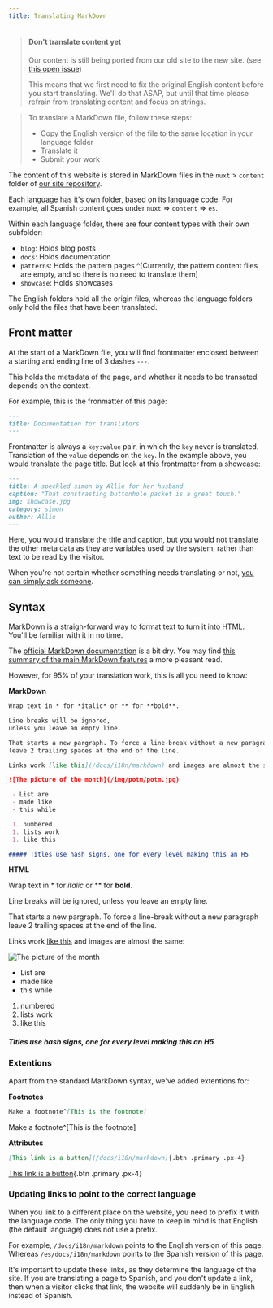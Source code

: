 ```yaml
---
title: Translating MarkDown
---
```

<blockquote class="warning">

#### Don't translate content yet

Our content is still being ported from our old site to the new site.
(see [this open issue](https://github.com/freesewing/site/issues/384))

This means that we first need to fix the original English content before you
start translating. We'll do that ASAP, but until that time please refrain 
from translating content and focus on strings.
</blockquote>

> To translate a MarkDown file, follow these steps:
> 
>  - Copy the English version of the file to the same location in your language folder
>  - Translate it
>  - Submit your work

The content of this website is stored in MarkDown files in 
the `nuxt` > `content` folder of [our site repository](https://github.com/freesewing/site/tree/develop/nuxt/content).

Each language has it's own folder, based on its language code.
For example, all Spanish content goes under `nuxt` => `content` => `es`.

Within each language folder, there are four content types with their own subfolder:

 - `blog`: Holds blog posts
 - `docs`: Holds documentation
 - `patterns`: Holds the pattern pages ^[Currently, the pattern content files are empty, and so there is no need to translate them]
 - `showcase`: Holds showcases

The English folders hold all the origin files, whereas the language folders only hold the files that have been translated.

## Front matter

At the start of a MarkDown file, you will find frontmatter
enclosed between a starting and ending line of 3 dashes `---`.

This holds the metadata of the page, and whether it needs to be transated depends on the context.

For example, this is the fronmatter of this page:

```markdown
---
title: Documentation for translators
---
```

Frontmatter is always a `key:value` pair, in which the `key` never is translated.
Translation of the `value` depends on the `key`. In the example above, you
would translate the page title. But look at this frontmatter from a showcase:

```markdown
---
title: A speckled simon by Allie for her husband
caption: "That constrasting buttonhole packet is a great touch."
img: showcase.jpg
category: simon
author: Allie
---
```
Here, you would translate the title and caption, but you would not translate the other
meta data as they are variables used by the system, rather than text to be read by the visitor.

When you're not certain whether something needs translating or not, 
[you can simply ask someone](https://gitter.im/freesewing/freesewing).

## Syntax

MarkDown is a straigh-forward way to format text to turn it into HTML.
You'll be familiar with it in no time.

The [official MarkDown documentation](https://daringfireball.net/projects/markdown/syntax)
is a bit dry.  You may find 
[this summary of the main MarkDown features](https://guides.github.com/features/mastering-markdown/)
a more pleasant read.

However, for 95% of your translation work, this is all you need to know:

**MarkDown**

```markdown
Wrap text in * for *italic* or ** for **bold**.  

Line breaks will be ignored, 
unless you leave an empty line.

That starts a new pargraph. To force a line-break without a new paragraph  
leave 2 trailing spaces at the end of the line.

Links work [like this](/docs/i18n/markdown) and images are almost the same:

![The picture of the month](/img/potm/potm.jpg)

 - List are
 - made like
 - this while

 1. numbered
 1. lists work
 1. like this

##### Titles use hash signs, one for every level making this an H5
```

**HTML**

Wrap text in * for *italic* or ** for **bold**.  

Line breaks will be ignored, 
unless you leave an empty line.

That starts a new pargraph. To force a line-break without a new paragraph  
leave 2 trailing spaces at the end of the line.

Links work [like this](/docs/i18n/markdown) and images are almost the same:

![The picture of the month](/img/potm/potm.jpg)

 - List are
 - made like
 - this while

 1. numbered
 1. lists work
 1. like this

##### Titles use hash signs, one for every level making this an H5

### Extentions

Apart from the standard MarkDown syntax, we've added extentions for:

**Footnotes**

```markdown
Make a footnote^[This is the footnote]
```

Make a footnote^[This is the footnote]

**Attributes**

```markdown
[This link is a button](/docs/i18n/markdown){.btn .primary .px-4}
```

[This link is a button](/docs/i18n/markdown){.btn .primary .px-4}

### Updating links to point to the correct language

When you link to a different place on the website, you need to prefix it with the language code.
The only thing you have to keep in mind is that English (the default language) does not use a prefix.

For example, `/docs/i18n/markdown` points to the English version of this page.  
Whereas `/es/docs/i18n/markdown` points to the Spanish version of this page.

It's important to update these links, as they determine the language of the site.
If you are translating a page to Spanish, and you don't update a link, then when a visitor
clicks that link, the website will suddenly be in English instead of Spanish.
